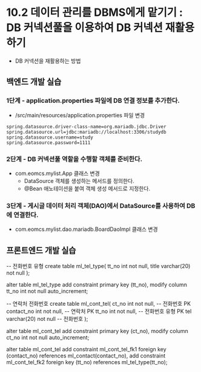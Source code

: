 # 10.2 데이터 관리를 DBMS에게 맡기기 : DB 커넥션풀을 이용하여 DB 커넥션 재활용하기

- DB 커넥션을 재활용하는 방법

## 백엔드 개발 실습

### 1단계 - application.properties 파일에 DB 연결 정보를 추가한다.

- /src/main/resources/application.properties 파일 변경
```
spring.datasource.driver-class-name=org.mariadb.jdbc.Driver
spring.datasource.url=jdbc:mariadb://localhost:3306/studydb
spring.datasource.username=study
spring.datasource.password=1111
```

### 2단계 - DB 커넥션풀 역할을 수행할 객체를 준비한다.

- com.eomcs.mylist.App 클래스 변경
  - DataSource 객체를 생성하는 메서드를 정의한다.
  - @Bean 애노테이션을 붙여 객체 생성 메서드로 지정한다.

### 3단계 - 게시글 데이터 처리 객체(DAO)에서 DataSource를 사용하여 DB에 연결한다.

- com.eomcs.mylist.dao.mariadb.BoardDaoImpl 클래스 변경


## 프론트엔드 개발 실습
-- 전화번호 유형
create table ml_tel_type(
  tt_no int not null,
  title varchar(20) not null
);

alter table ml_tel_type
add constraint primary key (tt_no),
modify column tt_no int not null auto_increment;

-- 연락처 전화번호
create table ml_cont_tel(
  ct_no int not null, -- 전화번호 PK
  contact_no int not null, -- 연락처 PK
  tt_no int not null, --  전화번호 유형 PK
  tel varchar(20) not null -- 전화번호
);

alter table ml_cont_tel
add constraint primary key (ct_no),
modify column ct_no int not null auto_increment;

alter table ml_cont_tel
  add constraint ml_cont_tel_fk1 
    foreign key (contact_no) references ml_contact(contact_no),
  add constraint ml_cont_tel_fk2
    foreign key (tt_no) references ml_tel_type(tt_no);
#
